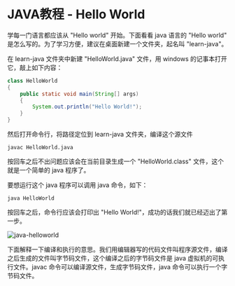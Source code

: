 # JAVA教程 - Hello World

学每一门语言都应该从 "Hello world" 开始。下面看看 java 语言的 "Hello world" 是怎么写的。为了学习方便，建议在桌面新建一个文件夹，起名叫 "learn-java"。

在 learn-java 文件夹中新建 "HelloWorld.java" 文件，用 windows 的记事本打开它，敲上如下内容：

```java
class HelloWorld
{
    public static void main(String[] args)
    {
        System.out.println("Hello World!");
    }
}
```
然后打开命令行，将路径定位到 learn-java 文件夹，编译这个源文件

```
javac HelloWorld.java
```

按回车之后不出问题应该会在当前目录生成一个 "HelloWorld.class" 文件，这个就是一个简单的 java 程序了。

要想运行这个 java 程序可以调用 java 命令，如下：

```
java HelloWorld
```

按回车之后，命令行应该会打印出 "Hello World!"，成功的话我们就已经迈出了第一步。

![java-helloworld](/images/learn/java-helloworld.png)

下面解释一下编译和执行的意思。我们用编辑器写的代码文件叫程序源文件，编译之后生成的文件叫字节码文件，这个编译之后的字节码文件是 java 虚拟机的可执行文件。javac 命令可以编译源文件，生成字节码文件，java 命令可以执行一个字节码文件。
